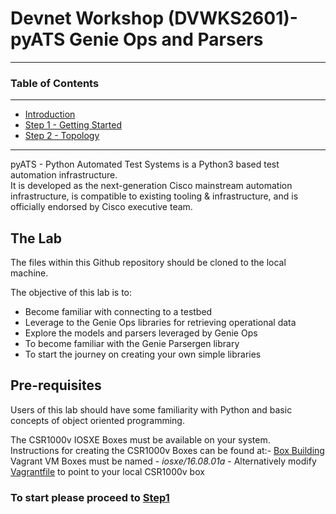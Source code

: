 # Devnet Workshop (DVWKS2601)- pyATS Genie Ops and Parsers
---

### Table of Contents
---
* [Introduction](/README.md)
* [Step 1 - Getting Started](/guide/step1.md)
* [Step 2 - Topology](/guide/step2.md)
---

pyATS - Python Automated Test Systems is a Python3 based test automation infrastructure.  
It is developed as the next-generation Cisco mainstream automation infrastructure, is compatible to existing tooling & 
infrastructure, and is officially endorsed by Cisco executive team.

## The Lab


The files within this Github repository should be cloned to the local machine.

The objective of this lab is to:

* Become familiar with connecting to a testbed
* Leverage to the Genie Ops libraries for retrieving operational data
* Explore the models and parsers leveraged by Genie Ops
* To become familiar with the Genie Parsergen library
* To start the journey on creating your own simple libraries

## Pre-requisites

Users of this lab should have some familiarity with Python and basic concepts of 
object oriented programming.

The CSR1000v IOSXE Boxes must be available on your system.  
Instructions for creating the CSR1000v Boxes can be found at:-  [Box Building](https://github.com/hpreston/vagrant_net_prog/tree/master/box_building)  
Vagrant VM Boxes must be named - _iosxe/16.08.01a_ - Alternatively modify [Vagrantfile](/lab_build/Vagrantfile) to point to your local CSR1000v box


### To start please proceed to [Step1](/guide/step1.md)

